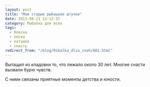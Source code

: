 ```yaml
---
layout: post
title: "Мои старые рыбацкие штучки"
date: 2013-06-11 12:12:37
category: Рыбалка для всех
tags:
  - блесна
  - леска
  - катушка
  - снасть
redirect_from: "/blog/Ribalka_dlia_vseh/601.html"
---
```

Вытащил из кладовки то, что лежало около 30 лет. Многие снасти вызвали
бурю чувств.

С ними связаны приятные моменты детства и юности.
